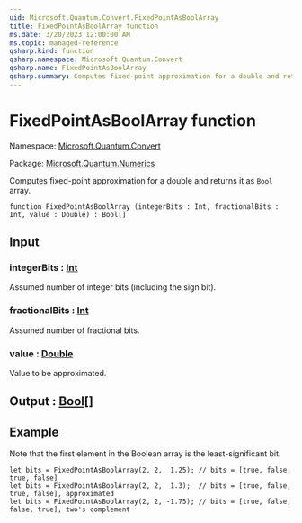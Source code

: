 ```yaml
---
uid: Microsoft.Quantum.Convert.FixedPointAsBoolArray
title: FixedPointAsBoolArray function
ms.date: 3/20/2023 12:00:00 AM
ms.topic: managed-reference
qsharp.kind: function
qsharp.namespace: Microsoft.Quantum.Convert
qsharp.name: FixedPointAsBoolArray
qsharp.summary: Computes fixed-point approximation for a double and returns it as `Bool` array.
---
```


# FixedPointAsBoolArray function

Namespace: [Microsoft.Quantum.Convert](xref:Microsoft.Quantum.Convert)

Package: [Microsoft.Quantum.Numerics](https://nuget.org/packages/Microsoft.Quantum.Numerics)


Computes fixed-point approximation for a double and returns it as `Bool` array.

```qsharp
function FixedPointAsBoolArray (integerBits : Int, fractionalBits : Int, value : Double) : Bool[]
```


## Input

### integerBits : [Int](xref:microsoft.quantum.qsharp.valueliterals#int-literals)

Assumed number of integer bits (including the sign bit).


### fractionalBits : [Int](xref:microsoft.quantum.qsharp.valueliterals#int-literals)

Assumed number of fractional bits.


### value : [Double](xref:microsoft.quantum.qsharp.valueliterals#double-literals)

Value to be approximated.



## Output : [Bool](xref:microsoft.quantum.qsharp.valueliterals#bool-literals)[]



## Example

Note that the first element in the Boolean array is the least-significant bit.```qsharplet bits = FixedPointAsBoolArray(2, 2,  1.25); // bits = [true, false, true, false]let bits = FixedPointAsBoolArray(2, 2,  1.3);  // bits = [true, false, true, false], approximatedlet bits = FixedPointAsBoolArray(2, 2, -1.75); // bits = [true, false, false, true], two's complement```